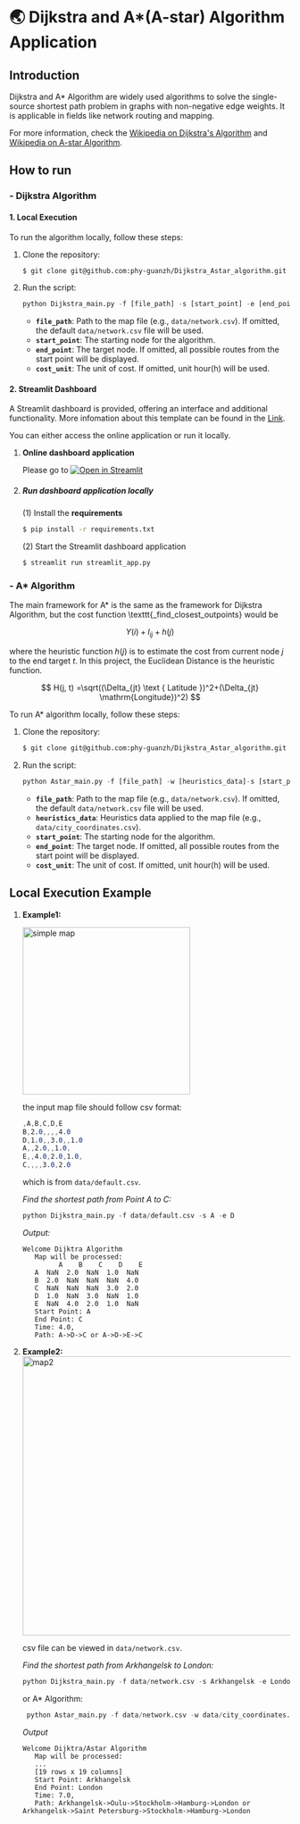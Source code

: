 # 🌏 Dijkstra and A*(A-star) Algorithm Application

## Introduction
Dijkstra and A* Algorithm are  widely used algorithms to solve the single-source shortest path problem in graphs with non-negative edge weights. It is applicable in fields like network routing and mapping.

For more information, check the [Wikipedia on Dijkstra's Algorithm](https://en.wikipedia.org/wiki/Dijkstra%27s_algorithm) 
and [Wikipedia on A-star Algorithm](https://en.wikipedia.org/wiki/A*_search_algorithm).

## How to run

### - Dijkstra Algorithm 

#### 1. Local Execution

To run the algorithm locally, follow these steps:

1. Clone the repository:
   ```bash
   $ git clone git@github.com:phy-guanzh/Dijkstra_Astar_algorithm.git
   ```
2. Run the script:
    ```python
   python Dijkstra_main.py -f [file_path] -s [start_point] -e [end_point] -u [cost_unit]
   ```
   
   - **`file_path`**: Path to the map file (e.g., `data/network.csv`). If omitted, the default `data/network.csv` file will be used.
   - **`start_point`**: The starting node for the algorithm.
   - **`end_point`**: The target node. If omitted, all possible routes from the start point will be displayed.
   - **`cost_unit`**: The unit of cost. If omitted, unit hour(h) will be used.

#### 2. Streamlit Dashboard

A Streamlit dashboard is provided, offering an interface and additional functionality. More infomation about this template can be found in the [Link](https://github.com/streamlit/gdp-dashboard-template).  

You can either access the online application or run it locally.

1. **Online dashboard application**

   Please go to [![Open in Streamlit](https://static.streamlit.io/badges/streamlit_badge_black_white.svg)](https://dashboard-dijkstra-zhe.streamlit.app/)

2. ##### Run dashboard application locally

   (1) Install the **requirements**

   ```bash
   $ pip install -r requirements.txt
   ```

   (2) Start the Streamlit dashboard application

   ```bash
   $ streamlit run streamlit_app.py
   ```

### - A* Algorithm 

The main framework for A* is the same as the framework for Dijkstra Algorithm, but the cost function \texttt{\_find\_closest\_outpoints} would be 

$$Y(i) + l_{i j} + h(j)$$ 

where the heuristic function $h(j)$ is to estimate the cost from current node $j$ to the end target $t$. In this project, the Euclidean Distance is the heuristic function.

$$ H(j, t) =\sqrt((\Delta_{jt} \text { Latitude })^2+(\Delta_{jt} \mathrm{Longitude})^2) $$

To run A* algorithm locally, follow these steps:

1. Clone the repository:
   ```bash
   $ git clone git@github.com:phy-guanzh/Dijkstra_Astar_algorithm.git
   ```
2. Run the script:
    ```python
   python Astar_main.py -f [file_path] -w [heuristics_data]-s [start_point] -e [end_point] -u [cost_unit]
   ```
   
   - **`file_path`**: Path to the map file (e.g., `data/network.csv`). If omitted, the default `data/network.csv` file will be used.
   - **`heuristics_data`**: Heuristics data applied to the map file (e.g., `data/city_coordinates.csv`). 
   - **`start_point`**: The starting node for the algorithm.
   - **`end_point`**: The target node. If omitted, all possible routes from the start point will be displayed.
   - **`cost_unit`**: The unit of cost. If omitted, unit hour(h) will be used.
   
## Local Execution Example

   1. **Example1:** <br>
   
      <img src="plots/Default_map1.png" alt="simple map" width="300">
   
      the input map file should follow csv format:  <br>

      ```css
      ,A,B,C,D,E
      B,2.0,,,,4.0
      D,1.0,,3.0,,1.0
      A,,2.0,,1.0,
      E,,4.0,2.0,1.0,
      C,,,,3.0,2.0
      ```
      which is from `data/default.csv`. <br>
   
      *Find the shortest path from Point A to C:*
      ```python
      python Dijkstra_main.py -f data/default.csv -s A -e D
      ```
        
      *Output:*
      ```
      Welcome Dijktra Algorithm
         Map will be processed: 
               A    B    C    D    E
         A  NaN  2.0  NaN  1.0  NaN
         B  2.0  NaN  NaN  NaN  4.0
         C  NaN  NaN  NaN  3.0  2.0
         D  1.0  NaN  3.0  NaN  1.0
         E  NaN  4.0  2.0  1.0  NaN
         Start Point: A 
         End Point: C 
         Time: 4.0, 
         Path: A->D->C or A->D->E->C 
      ```
   
   
   2. **Example2:** <br>
   <img src = 'plots/Default_map2.png' alt = "map2" width = '500'> <br>
   
      csv file can be viewed in `data/network.csv`.

      *Find the shortest path from Arkhangelsk to London:*
   
      ```python
      python Dijkstra_main.py -f data/network.csv -s Arkhangelsk -e London
      ```
      or A* Algorithm:
      ```python
       python Astar_main.py -f data/network.csv -w data/city_coordinates.csv -s Arkhangelsk -e London
      ```
      *Output*
      ```
      Welcome Dijktra/Astar Algorithm
         Map will be processed: 
         ...
         [19 rows x 19 columns]
         Start Point: Arkhangelsk 
         End Point: London 
         Time: 7.0, 
         Path: Arkhangelsk->Oulu->Stockholm->Hamburg->London or Arkhangelsk->Saint Petersburg->Stockholm->Hamburg->London 
      ```
      